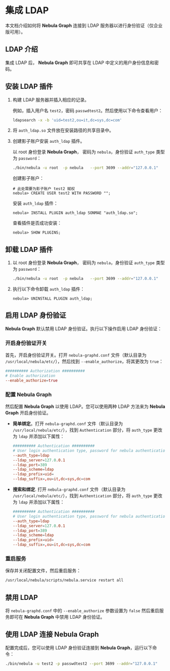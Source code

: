 # 集成 LDAP

本文档介绍如何将 **Nebula Graph** 连接到 LDAP 服务器以进行身份​​验证（仅企业版可用）。

## LDAP 介绍

集成 LDAP 后， **Nebula Graph** 即可共享在 LDAP 中定义的用户身份信息和密码。

## 安装 LDAP 插件

1. 构建 LDAP 服务器并插入相应的记录。

    例如，插入用户名 `test2`，密码 `passwdtest2`。然后使用以下命令查看用户：

    ```bash
    ldapsearch -x -b 'uid=test2,ou=it,dc=sys,dc=com'
    ```

2. 将 `auth_ldap.so` 文件放在安装路径的共享目录中。
3. 创建影子账户安装 `auth_ldap` 插件。

    以 root 身份登录 **Nebula Graph**， 密码为 `nebula`，身份验证 `auth_type` 类型为 `password`：

    ```bash
    ./bin/nebula -u root  -p nebula   --port 3699 --addr="127.0.0.1"
    ```

    创建影子账户：

    ```ngql
    # 此处需要为影子账户 test2 赋权
    nebula> CREATE USER test2 WITH PASSWORD "";
    ```

    安装 `auth_ldap` 插件：

    ```ngql
    nebula> INSTALL PLUGIN auth_ldap SONMAE "auth_ldap.so";
    ```

    查看插件是否成功安装：

    ```ngql
    nebula> SHOW PLUGINS;
    ```

## 卸载 LDAP 插件

1. 以 root 身份登录 **Nebula Graph**， 密码为 `nebula`，身份验证 `auth_type` 类型为 `password`：

    ```bash
    ./bin/nebula -u root  -p nebula   --port 3699 --addr="127.0.0.1"
    ```

2. 执行以下命令卸载 `auth_ldap` 插件：

    ```ngql
    nebula> UNINSTALL PLUGIN auth_ldap;
    ```

## 启用 LDAP 身份验证

**Nebula Graph** 默认禁用 LDAP 身份验证。执行以下操作启用 LDAP 身份验证：

### 开启身份验证开关

首先，开启身份验证开关。打开 `nebula-graphd.conf` 文件（默认目录为 `/usr/local/nebula/etc/`），然后找到 `--enable_authorize`，将其更改为 `true`：

```conf
########## Authorization ##########
# Enable authorization
--enable_authorize=true
```

### 配置 Nebula Graph

然后配置 **Nebula Graph** 以使用 LDAP。您可以使用两种 LDAP 方法来为 **Nebula Graph** 开启身份验证。

- **简单绑定**。打开 `nebula-graphd.conf` 文件（默认目录为 `/usr/local/nebula/etc/`），找到 `Authentication` 部分，将 `auth_type` 更改为 `ldap` 并添加以下属性：

    ```conf
    ########## Authentication ##########
    # User login authentication type, password for nebula authentication, ldap for ldap authentication, cloud for cloud authentication
    --auth_type=ldap
    --ldap_server=127.0.0.1
    --ldap_port=389
    --ldap_scheme=ldap
    --ldap_prefix=uid=
    --ldap_suffix=,ou=it,dc=sys,dc=com
    ```

- **搜索和绑定**. 打开 `nebula-graphd.conf` 文件（默认目录为 `/usr/local/nebula/etc/`），找到 `Authentication` 部分，将 `auth_type` 更改为 `ldap` 并添加以下属性：

    ```conf
    ########## Authentication ##########
    # User login authentication type, password for nebula authentication, ldap for ldap authentication, cloud for cloud authentication
    --auth_type=ldap
    --ldap_server=127.0.0.1
    --ldap_port=389
    --ldap_scheme=ldap
    --ldap_prefix=uid=
    --ldap_suffix=,ou=it,dc=sys,dc=com
    ```

### 重启服务

保存并关闭配置文件，然后重启服务：

```bash
/usr/local/nebula/scripts/nebula.service restart all
```

## 禁用 LDAP

将 `nebula-graphd.conf` 中的 `--enable_authorize` 参数设置为 `false` 然后重启服务即可在 **Nebula Graph** 中禁用 LDAP 身份验证。

## 使用 LDAP 连接 Nebula Graph

配置完成后，您可以使用 LDAP 身份验证连接到 **Nebula Graph**，运行以下命令：

```bash
./bin/nebula -u test2 -p passwdtest2 --port 3699 --addr="127.0.0.1"
```
